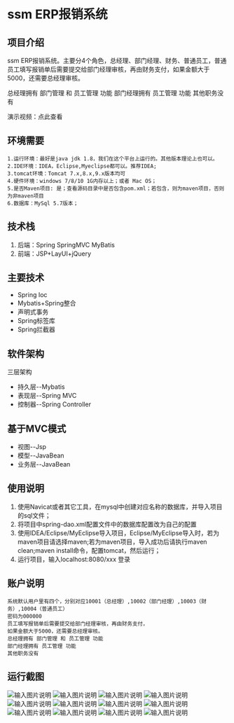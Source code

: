 # ssm ERP报销系统

## 项目介绍
ssm ERP报销系统。主要分4个角色，总经理、部门经理、财务、普通员工，普通员工填写报销单后需要提交给部门经理审核，再由财务支付，如果金额大于5000，还需要总经理审核。

总经理拥有 部门管理 和 员工管理 功能
部门经理拥有 员工管理 功能
其他职务没有

演示视频：点此查看

## 环境需要
````
1.运行环境：最好是java jdk 1.8，我们在这个平台上运行的。其他版本理论上也可以。
2.IDE环境：IDEA，Eclipse,Myeclipse都可以。推荐IDEA;
3.tomcat环境：Tomcat 7.x,8.x,9.x版本均可
4.硬件环境：windows 7/8/10 1G内存以上；或者 Mac OS；
5.是否Maven项目: 是；查看源码目录中是否包含pom.xml；若包含，则为maven项目，否则为非maven项目
6.数据库：MySql 5.7版本；
````

## 技术栈
1. 后端：Spring SpringMVC MyBatis
2. 前端：JSP+LayUI+jQuery

## 主要技术
- Spring Ioc
- Mybatis+Spring整合
- 声明式事务
- Spring标签库
- Spring拦截器

## 软件架构
三层架构
- 持久层--Mybatis
- 表现层--Spring MVC
- 控制器--Spring Controller

## 基于MVC模式
- 视图--Jsp
- 模型--JavaBean
- 业务层--JavaBean

## 使用说明
1. 使用Navicat或者其它工具，在mysql中创建对应名称的数据库，并导入项目的sql文件；
2. 将项目中spring-dao.xml配置文件中的数据库配置改为自己的配置
3. 使用IDEA/Eclipse/MyEclipse导入项目，Eclipse/MyEclipse导入时，若为maven项目请选择maven;若为maven项目，导入成功后请执行maven clean;maven install命令，配置tomcat，然后运行；
4. 运行项目，输入localhost:8080/xxx 登录

## 账户说明
````
系统默认用户里有四个，分别对应10001（总经理）,10002（部门经理）,10003（财务）,10004（普通员工）
密码为000000
员工填写报销单后需要提交给部门经理审核，再由财务支付，
如果金额大于5000，还需要总经理审核。
总经理拥有 部门管理 和 员工管理 功能
部门经理拥有 员工管理 功能
其他职务没有
````

## 运行截图
![输入图片说明](https://images.gitee.com/uploads/images/2021/0817/173525_618e5788_9599746.jpeg "报销单流程.jpeg")
![输入图片说明](https://images.gitee.com/uploads/images/2021/0817/173538_d0be150d_9599746.jpeg "数据库表ER图.jpeg")
![输入图片说明](https://images.gitee.com/uploads/images/2021/0817/173546_ecde0d42_9599746.jpeg "WechatIMG1743.jpeg")
![输入图片说明](https://images.gitee.com/uploads/images/2021/0817/173553_a343d782_9599746.jpeg "WechatIMG1744.jpeg")
![输入图片说明](https://images.gitee.com/uploads/images/2021/0817/173601_46b6d49e_9599746.jpeg "WechatIMG1745.jpeg")
![输入图片说明](https://images.gitee.com/uploads/images/2021/0817/173610_3cb87734_9599746.jpeg "WechatIMG1746.jpeg")
![输入图片说明](https://images.gitee.com/uploads/images/2021/0817/173617_4b28063f_9599746.jpeg "WechatIMG1747.jpeg")
![输入图片说明](https://images.gitee.com/uploads/images/2021/0817/173627_b9fb28df_9599746.jpeg "WechatIMG1748.jpeg")
![输入图片说明](https://images.gitee.com/uploads/images/2021/0817/173635_5757c12b_9599746.jpeg "WechatIMG1749.jpeg")
![输入图片说明](https://images.gitee.com/uploads/images/2021/0817/173644_399884cc_9599746.jpeg "WechatIMG1750.jpeg")
![输入图片说明](https://images.gitee.com/uploads/images/2021/0817/173652_4f78c2ad_9599746.jpeg "WechatIMG1751.jpeg")
![输入图片说明](https://images.gitee.com/uploads/images/2021/0817/173659_9192928f_9599746.jpeg "WX20210405-162019@2x.jpeg")







